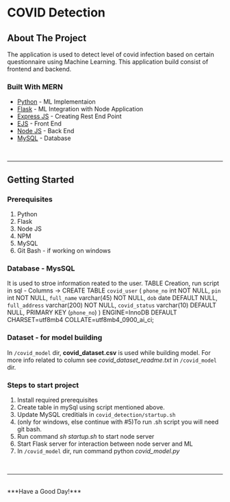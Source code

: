 # COVID Detection
<!-- ABOUT THE PROJECT -->
## About The Project
The application is used to detect level of covid infection based on certain questionnaire using Machine Learning. This application build consist of frontend and backend.
### Built With MERN
* [Python](https://www.python.org/) - ML Implementaion
* [Flask](https://flask.palletsprojects.com/en/2.0.x/) - ML Integration with Node Application
* [Express JS](https://expressjs.com/) - Creating Rest End Point
* [EJS](https://ejs.co/) - Front End
* [Node JS](https://nodejs.org/en/) - Back End 
* [MySQL](https://www.mysql.com/) - Database

<br>
<hr>

<!-- GETTING STARTED -->
## Getting Started
### Prerequisites
1. Python
2. Flask
3. Node JS
4. NPM
5. MySQL
6. Git Bash - if working on windows

### Database - MysSQL
It is used to stroe information reated to the user.
TABLE Creation, run script in sql -
Columns -> CREATE TABLE `covid_user` (
  `phone_no` int NOT NULL,
  `pin` int NOT NULL,
  `full_name` varchar(45) NOT NULL,
  `dob` date DEFAULT NULL,
  `full_address` varchar(200) NOT NULL,
  `covid_status` varchar(10) DEFAULT NULL,
  PRIMARY KEY (`phone_no`)
) ENGINE=InnoDB DEFAULT CHARSET=utf8mb4 COLLATE=utf8mb4_0900_ai_ci;

### Dataset - for model building
In ```/covid_model``` dir, **covid_dataset.csv** is used while building model. For more info related to column see *covid_dataset_readme.txt* in ```/covid_model``` dir.

### Steps to start project
1. Install required prerequisites
2. Create table in mySql using script mentioned above.
3. Update MySQL creditials in ```covid_detection/startup.sh```
4. (only for windows, else continue with #5)To run .sh script you will need git bash.
5. Run command *sh startup.sh* to start node server
6. Start Flask server for interaction between node server and ML
7. In ```/covid_model``` dir, run command python *covid_model.py* 


<br>
<hr>
<br>
***Have a Good Day!***
